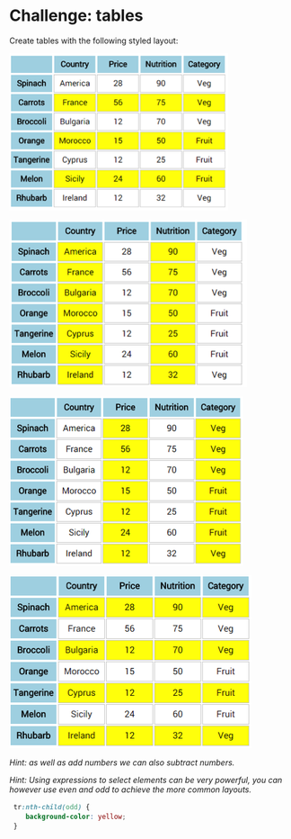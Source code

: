 # Challenge: tables

Create tables with the following styled layout:
 
![tables](img/table1.png)
  
![tables](img/table2.png)
  
![tables](img/table3.png) 
  
![tables](img/table4.png)
 
_Hint: as well as add numbers we can also subtract numbers._
  
_Hint: Using expressions to select elements can be very powerful, you can however use even and odd to achieve the more common layouts._

```css
 tr:nth-child(odd) {  
    background-color: yellow;
 }
```
